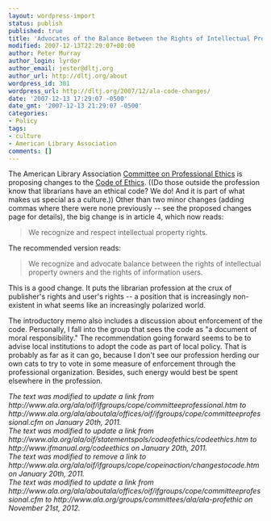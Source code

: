 ```yaml
---
layout: wordpress-import
status: publish
published: true
title: 'Advocates of the Balance Between the Rights of Intellectual Property Owners and the Rights of Information Users'
modified: 2007-12-13T22:29:07+00:00
author: Peter Murray
author_login: lyrdor
author_email: jester@dltj.org
author_url: http://dltj.org/about
wordpress_id: 301
wordpress_url: http://dltj.org/2007/12/ala-code-changes/
date: '2007-12-13 17:29:07 -0500'
date_gmt: '2007-12-13 21:29:07 -0500'
categories:
- Policy
tags:
- culture
- American Library Association
comments: []
---
```

<p>The American Library Association <a href="http://www.ala.org/groups/committees/ala/ala-profethic" title="ALA Committee on Professional Ethics homepage">Committee on Professional Ethics</a> is <span class="removed_link" title="http://www.ala.org/ala/oif/ifgroups/cope/copeinaction/changestocode.htm">proposing changes</span> to the <a href="http://www.ifmanual.org/codeethics" title="Current ALA Code of Ethics">Code of Ethics</a>. ((Do those outside the profession know that librarians have an ethical code?  We do!  And it is part of what makes us special as a culture.))  Other than two minor changes (adding commas where there were none previously -- see the proposed changes page for details), the big change is in article 4, which now reads:</p>
<blockquote><p>We recognize and respect intellectual property rights.</p>
</blockquote>
<p>The recommended version reads:</p>
<blockquote><p>We recognize and advocate balance between the rights of intellectual property owners and the rights of information users.</p></blockquote>
<p>This is a good change.  It puts the librarian profession at the crux of publisher's rights and user's rights -- a position that is increasingly non-existent in what seems like an increasingly polarized world.</p>
<p>The introductory memo also includes a discussion about enforcement of the code.  Personally, I fall into the group that sees the code as "a document of moral responsibility."  The recommendation going forward seems to be to advise local institutions to adopt the code as part of local policy.  That is probably as far as it can go, because I don't see our profession herding our own cats to try to vote in some measure of enforcement through the professional organization.  Besides, such energy would best be spent elsewhere in the profession.</p>
<p style="padding:0;margin:0;font-style:italic;">The text was modified to update a link from http://www.ala.org/ala/oif/ifgroups/cope/committeeprofessional.htm to http://www.ala.org/ala/aboutala/offices/oif/ifgroups/cope/committeeprofessional.cfm on January 20th, 2011.</p>
<p style="padding:0;margin:0;font-style:italic;">The text was modified to update a link from http://www.ala.org/ala/oif/statementspols/codeofethics/codeethics.htm to http://www.ifmanual.org/codeethics on January 20th, 2011.</p>
<p style="padding:0;margin:0;font-style:italic;" class="removed_link">The text was modified to remove a link to http://www.ala.org/ala/oif/ifgroups/cope/copeinaction/changestocode.htm on January 20th, 2011.</p>
<p style="padding:0;margin:0;font-style:italic;">The text was modified to update a link from http://www.ala.org/ala/aboutala/offices/oif/ifgroups/cope/committeeprofessional.cfm to http://www.ala.org/groups/committees/ala/ala-profethic on November 21st, 2012.</p>
